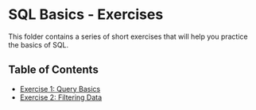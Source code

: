 # SQL Basics - Exercises

This folder contains a series of short exercises that will help you practice the basics of SQL.

## Table of Contents

- [Exercise 1: Query Basics](./Exercise1.md)
- [Exercise 2: Filtering Data](./Exercise2.md)
